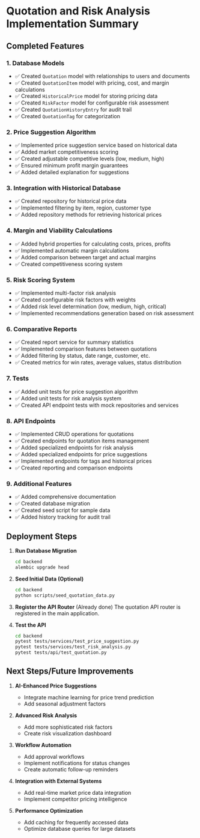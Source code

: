 # Quotation and Risk Analysis Implementation Summary

## Completed Features

### 1. Database Models
- ✅ Created `Quotation` model with relationships to users and documents
- ✅ Created `QuotationItem` model with pricing, cost, and margin calculations
- ✅ Created `HistoricalPrice` model for storing pricing data
- ✅ Created `RiskFactor` model for configurable risk assessment
- ✅ Created `QuotationHistoryEntry` for audit trail
- ✅ Created `QuotationTag` for categorization

### 2. Price Suggestion Algorithm
- ✅ Implemented price suggestion service based on historical data
- ✅ Added market competitiveness scoring
- ✅ Created adjustable competitive levels (low, medium, high)
- ✅ Ensured minimum profit margin guarantees
- ✅ Added detailed explanation for suggestions

### 3. Integration with Historical Database
- ✅ Created repository for historical price data
- ✅ Implemented filtering by item, region, customer type
- ✅ Added repository methods for retrieving historical prices

### 4. Margin and Viability Calculations
- ✅ Added hybrid properties for calculating costs, prices, profits
- ✅ Implemented automatic margin calculations
- ✅ Added comparison between target and actual margins
- ✅ Created competitiveness scoring system

### 5. Risk Scoring System
- ✅ Implemented multi-factor risk analysis
- ✅ Created configurable risk factors with weights
- ✅ Added risk level determination (low, medium, high, critical)
- ✅ Implemented recommendations generation based on risk assessment

### 6. Comparative Reports
- ✅ Created report service for summary statistics
- ✅ Implemented comparison features between quotations
- ✅ Added filtering by status, date range, customer, etc.
- ✅ Created metrics for win rates, average values, status distribution

### 7. Tests
- ✅ Added unit tests for price suggestion algorithm
- ✅ Added unit tests for risk analysis system
- ✅ Created API endpoint tests with mock repositories and services

### 8. API Endpoints
- ✅ Implemented CRUD operations for quotations
- ✅ Created endpoints for quotation items management
- ✅ Added specialized endpoints for risk analysis
- ✅ Added specialized endpoints for price suggestions
- ✅ Implemented endpoints for tags and historical prices
- ✅ Created reporting and comparison endpoints

### 9. Additional Features
- ✅ Added comprehensive documentation
- ✅ Created database migration
- ✅ Created seed script for sample data
- ✅ Added history tracking for audit trail

## Deployment Steps

1. **Run Database Migration**
   ```bash
   cd backend
   alembic upgrade head
   ```

2. **Seed Initial Data (Optional)**
   ```bash
   cd backend
   python scripts/seed_quotation_data.py
   ```

3. **Register the API Router** (Already done)
   The quotation API router is registered in the main application.

4. **Test the API**
   ```bash
   cd backend
   pytest tests/services/test_price_suggestion.py
   pytest tests/services/test_risk_analysis.py
   pytest tests/api/test_quotation.py
   ```

## Next Steps/Future Improvements

1. **AI-Enhanced Price Suggestions**
   - Integrate machine learning for price trend prediction
   - Add seasonal adjustment factors

2. **Advanced Risk Analysis**
   - Add more sophisticated risk factors
   - Create risk visualization dashboard

3. **Workflow Automation**
   - Add approval workflows
   - Implement notifications for status changes
   - Create automatic follow-up reminders

4. **Integration with External Systems**
   - Add real-time market price data integration
   - Implement competitor pricing intelligence

5. **Performance Optimization**
   - Add caching for frequently accessed data
   - Optimize database queries for large datasets
